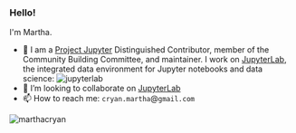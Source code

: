 ### Hello!

I'm Martha.

- 🔭 I am a [Project Jupyter](https://jupyter.org/) Distinguished Contributor, member of the Community Building Committee, and maintainer. I work on [JupyterLab](https://jupyterlab.readthedocs.io/en/stable/), the integrated data environment for Jupyter notebooks and data science:
  <img src="https://jupyterlab.readthedocs.io/en/stable/_images/jupyterlab.png" alt="jupyterlab" />
- 👯 I’m looking to collaborate on [JupyterLab](https://github.com/jupyterlab/jupyterlab)
- 📫 How to reach me: `cryan.martha`@`gmail.com`
<img src="https://github-readme-stats.vercel.app/api?username=marthacryan&show_icons=true&locale=en&theme=dark" alt="marthacryan" />
